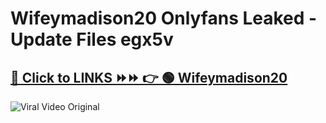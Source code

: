 
 # Wifeymadison20 Onlyfans Leaked - Update Files egx5v

## <h2><a href="https://clipsfans.com/Wifeymadison20&ref=git">🔗 Click to LINKS ⏩⏩ 👉 🟢 Wifeymadison20 </a></h2>

<a href="https://clipsfans.com/Wifeymadison20&ref=git" rel="nofollow" data-target="animated-image.originalLink"><img src="https://i.ibb.co.com/xMMVF88/686577567.gif" alt="Viral Video Original" style="max-width: 100%; display: inline-block;" data-target="animated-image.originalImage"></a>

